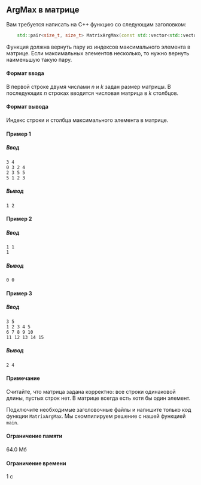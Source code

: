 ## ArgMax в матрице ##
Вам требуется написать на C++ функцию со следующим заголовком:
```cpp
    std::pair<size_t, size_t> MatrixArgMax(const std::vector<std::vector<int>>& matrix);
```
Функция должна вернуть пару из индексов максимального элемента в матрице. Если максимальных элементов несколько, то нужно вернуть наименьшую такую пару.
#### Формат ввода ####
В первой строке двумя числами $n$ и $k$ задан размер матрицы. В последующих $n$ строках вводится числовая матрица в $k$ столбцов.
#### Формат вывода ####
Индекс строки и столбца максимального элемента в матрице.
#### Пример 1 ####
##### Ввод #####

    3 4
    0 3 2 4
    2 3 5 5
    5 1 2 3

##### Вывод #####

    1 2

#### Пример 2 ####
##### Ввод #####

    1 1
    1

##### Вывод #####

    0 0

#### Пример 3 ####
##### Ввод #####

    3 5
    1 2 3 4 5
    6 7 8 9 10
    11 12 13 14 15

##### Вывод #####

    2 4

#### Примечание ####
Считайте, что матрица задана корректно: все строки одинаковой длины, пустых строк нет. В матрице всегда есть хотя бы один элемент.

Подключите необходимые заголовочные файлы и напишите только код функции `MatrixArgMax`. Мы скомпилируем решение с нашей функцией `main`.
#### Ограничение памяти ####
64.0 Мб
#### Ограничение времени ####
1 с
